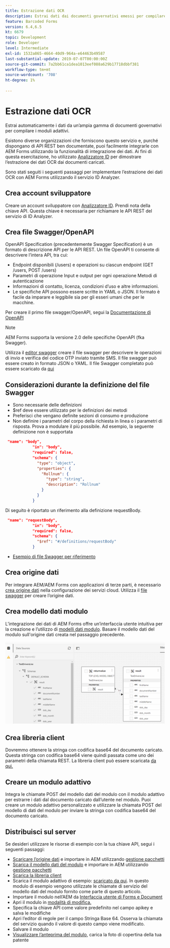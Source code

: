 ```yaml
---
title: Estrazione dati OCR
description: Estrai dati dai documenti governativi emessi per compilare i moduli.
feature: Barcoded Forms
version: 6.4,6.5
kt: 6679
topic: Development
role: Developer
level: Intermediate
exl-id: 1532a865-4664-40d9-964a-e64463b49587
last-substantial-update: 2019-07-07T00:00:00Z
source-git-commit: 7a2bb61ca1dea1013eef088a629b17718dbbf381
workflow-type: tm+mt
source-wordcount: '708'
ht-degree: 1%

---
```


# Estrazione dati OCR

Estrai automaticamente i dati da un’ampia gamma di documenti governativi per compilare i moduli adattivi.

Esistono diverse organizzazioni che forniscono questo servizio e, purché dispongano di API REST ben documentate, puoi facilmente integrarle con AEM Forms utilizzando la funzionalità di integrazione dei dati. Ai fini di questa esercitazione, ho utilizzato [Analizzatore ID](https://www.idanalyzer.com/) per dimostrare l’estrazione dei dati OCR dai documenti caricati.

Sono stati seguiti i seguenti passaggi per implementare l’estrazione dei dati OCR con AEM Forms utilizzando il servizio ID Analyzer.

## Crea account sviluppatore

Creare un account sviluppatore con [Analizzatore ID](https://portal.idanalyzer.com/signin.html). Prendi nota della chiave API. Questa chiave è necessaria per richiamare le API REST del servizio di ID Analyzer.

## Crea file Swagger/OpenAPI

OpenAPI Specification (precedentemente Swagger Specification) è un formato di descrizione API per le API REST. Un file OpenAPI ti consente di descrivere l’intera API, tra cui:

* Endpoint disponibili (/users) e operazioni su ciascun endpoint (GET /users, POST /users)
* Parametri di operazione Input e output per ogni operazione Metodi di autenticazione
* Informazioni di contatto, licenza, condizioni d’uso e altre informazioni.
* Le specifiche API possono essere scritte in YAML o JSON. Il formato è facile da imparare e leggibile sia per gli esseri umani che per le macchine.

Per creare il primo file swagger/OpenAPI, segui la [Documentazione di OpenAPI](https://swagger.io/docs/specification/2-0/basic-structure/)

>[!NOTE]
> AEM Forms supporta la versione 2.0 delle specifiche OpenAPI (fka Swagger).

Utilizza il [editor swagger](https://editor.swagger.io/) creare il file swagger per descrivere le operazioni di invio e verifica del codice OTP inviato tramite SMS. Il file swagger può essere creato in formato JSON o YAML. Il file Swagger completato può essere scaricato da [qui](assets/drivers-license-swagger.zip)

## Considerazioni durante la definizione del file Swagger

* Sono necessarie delle definizioni
* $ref deve essere utilizzato per le definizioni dei metodi
* Preferisci che vengano definite sezioni di consumo e produzione
* Non definire i parametri del corpo della richiesta in linea o i parametri di risposta. Prova a modulare il più possibile. Ad esempio, la seguente definizione non è supportata

```json
 "name": "body",
            "in": "body",
            "required": false,
            "schema": {
              "type": "object",
              "properties": {
                "Rollnum": {
                  "type": "string",
                  "description": "Rollnum"
                }
              }
            }
```

Di seguito è riportato un riferimento alla definizione requestBody.

```json
 "name": "requestBody",
            "in": "body",
            "required": false,
            "schema": {
              "$ref": "#/definitions/requestBody"
            }
```

* [Esempio di file Swagger per riferimento](assets/sample-swagger.json)

## Crea origine dati

Per integrare AEM/AEM Forms con applicazioni di terze parti, è necessario [crea origine dati](https://experienceleague.adobe.com/docs/experience-manager-learn/forms/ic-web-channel-tutorial/parttwo.html) nella configurazione dei servizi cloud. Utilizza il [file swagger](assets/drivers-license-swagger.zip) per creare l’origine dati.

## Crea modello dati modulo

L’integrazione dei dati di AEM Forms offre un’interfaccia utente intuitiva per la creazione e l’utilizzo di [modelli dati modulo](https://experienceleague.adobe.com/docs/experience-manager-65/forms/form-data-model/create-form-data-models.html). Basare il modello dati del modulo sull&#39;origine dati creata nel passaggio precedente.

![fdm](assets/test-dl-fdm.PNG)

## Crea libreria client

Dovremmo ottenere la stringa con codifica base64 del documento caricato. Questa stringa con codifica base64 viene quindi passata come uno dei parametri della chiamata REST.
La libreria client può essere scaricata [da qui.](assets/drivers-license-client-lib.zip)

## Creare un modulo adattivo

Integra le chiamate POST del modello dati del modulo con il modulo adattivo per estrarre i dati dal documento caricato dall’utente nel modulo. Puoi creare un modulo adattivo personalizzato e utilizzare la chiamata POST del modello di dati del modulo per inviare la stringa con codifica base64 del documento caricato.

## Distribuisci sul server

Se desideri utilizzare le risorse di esempio con la tua chiave API, segui i seguenti passaggi:

* [Scaricare l’origine dati](assets/drivers-license-source.zip) e importare in AEM utilizzando [gestione pacchetti](http://localhost:4502/crx/packmgr/index.jsp)
* [Scarica il modello dati del modulo](assets/drivers-license-fdm.zip) e importare in AEM utilizzando [gestione pacchetti](http://localhost:4502/crx/packmgr/index.jsp)
* [Scarica la libreria client](assets/drivers-license-client-lib.zip)
* Scarica il modulo adattivo di esempio: [scaricato da qui](assets/adaptive-form-dl.zip). In questo modulo di esempio vengono utilizzate le chiamate di servizio del modello dati del modulo fornito come parte di questo articolo.
* Importare il modulo nell’AEM da [Interfaccia utente di Forms e Document](http://localhost:4502/aem/forms.html/content/dam/formsanddocuments)
* Apri il modulo in [modalità di modifica.](http://localhost:4502/editor.html/content/forms/af/driverslicenseandpassport.html)
* Specifica la chiave API come valore predefinito nel campo apikey e salva le modifiche
* Apri l’editor di regole per il campo Stringa Base 64. Osserva la chiamata del servizio quando il valore di questo campo viene modificato.
* Salvare il modulo
* [Visualizzare l’anteprima del modulo](http://localhost:4502/content/dam/formsanddocuments/driverslicenseandpassport/jcr:content?wcmmode=disabled), carica la foto di copertina della tua patente
